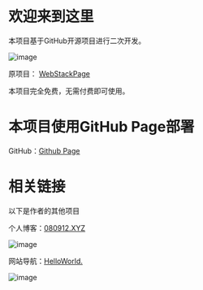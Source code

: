 # 欢迎来到这里

本项目基于GitHub开源项目进行二次开发。

![image](https://github.com/ningguoxu/ningguoxu.github.io/assets/87106666/d3c55e79-355b-4a76-99c9-265890f2a0d3)


原项目： [WebStackPage](https://github.com/WebStackPage/WebStackPage.github.io)

本项目完全免费，无需付费即可使用。

# 本项目使用GitHub Page部署

GitHub：[Github Page](https://pages.github.com/?(null))

# 相关链接

以下是作者的其他项目

个人博客：[080912.XYZ](https://080912.xyz)

![image](https://github.com/ningguoxu/ningguoxu.github.io/assets/87106666/882954aa-abd8-41cb-b423-932be55e2531)

网站导航：[HelloWorld.](https://ningguoxu.github.io)

![image](https://github.com/ningguoxu/ningguoxu.github.io/assets/87106666/ab422a1e-e1a7-4e81-8442-7a699a344c7b)

